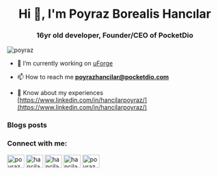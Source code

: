 <h1 align="center">Hi 👋, I'm Poyraz Borealis Hancılar</h1>
<h3 align="center">16yr old developer, Founder/CEO of PocketDio</h3>

<p align="left"> <img src="https://komarev.com/ghpvc/?username=poyraz&label=Profile%20views&color=0e75b6&style=flat" alt="poyraz" /> </p>

- 🔭 I’m currently working on [uForge](https://uforge.net)

- 📫 How to reach me **poyrazhancilar@pocketdio.com**

- 📄 Know about my experiences [https://www.linkedin.com/in/hancilarpoyraz/](https://www.linkedin.com/in/hancilarpoyraz/)

### Blogs posts
<!-- BLOG-POST-LIST:START -->
<!-- BLOG-POST-LIST:END -->

<h3 align="left">Connect with me:</h3>
<p align="left">
<a href="https://dev.to/poyrazhancilar" target="blank"><img align="center" src="https://cdn.jsdelivr.net/npm/simple-icons@3.0.1/icons/dev-dot-to.svg" alt="poyrazhancilar" height="30" width="40" /></a>
<a href="https://twitter.com/hancilarpoyraz" target="blank"><img align="center" src="https://cdn.jsdelivr.net/npm/simple-icons@3.0.1/icons/twitter.svg" alt="hancilarpoyraz" height="30" width="40" /></a>
<a href="https://linkedin.com/in/hancilarpoyraz" target="blank"><img align="center" src="https://cdn.jsdelivr.net/npm/simple-icons@3.0.1/icons/linkedin.svg" alt="hancilarpoyraz" height="30" width="40" /></a>
<a href="https://instagram.com/hancilarpoyraz" target="blank"><img align="center" src="https://cdn.jsdelivr.net/npm/simple-icons@3.0.1/icons/instagram.svg" alt="hancilarpoyraz" height="30" width="40" /></a>
<a href="https://www.youtube.com/c/poyrazhancilar" target="blank"><img align="center" src="https://cdn.jsdelivr.net/npm/simple-icons@3.0.1/icons/youtube.svg" alt="poyrazhancilar" height="30" width="40" /></a>
</p>
